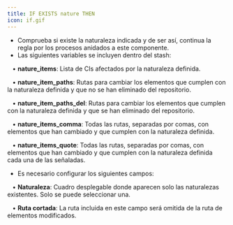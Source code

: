 ```yaml
---
title: IF EXISTS nature THEN
icon: if.gif
---
```

* Comprueba si existe la naturaleza indicada y de ser así, continua la regla por los procesos anidados a este componente.
* Las siguientes variables se incluyen dentro del stash: <br />

&nbsp; &nbsp;• **nature_items**: Lista de CIs afectados por la naturaleza definida. <br />

&nbsp; &nbsp;• **nature_item_paths**: Rutas para cambiar los elementos que cumplen con la naturaleza definida y que no se han eliminado del repositorio. <br />

&nbsp; &nbsp;• **nature_item_paths_del**: Rutas para cambiar los elementos que cumplen con la naturaleza definida y que se han eliminado del repositorio. <br />

&nbsp; &nbsp;• **nature_items_comma**: Todas las rutas, separadas por comas, con elementos que han cambiado y que cumplen con la naturaleza definida. <br />

&nbsp; &nbsp;• **nature_items_quote**: Todas las rutas, separadas por comas, con elementos que han cambiado y que cumplen con la naturaleza definida cada una de las señaladas. <br />

* Es necesario configurar los siguientes campos: <br />

&nbsp; &nbsp;• **Naturaleza**: Cuadro desplegable donde aparecen solo las naturalezas existentes. Solo se puede seleccionar una.

&nbsp; &nbsp;• **Ruta cortada**: La ruta incluida en este campo será omitida de la ruta de elementos modificados.


